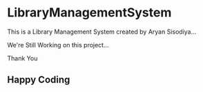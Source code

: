 # LibraryManagementSystem

This is a Library Management System created by Aryan Sisodiya...

We're Still Working on this project...

Thank You

## Happy Coding
